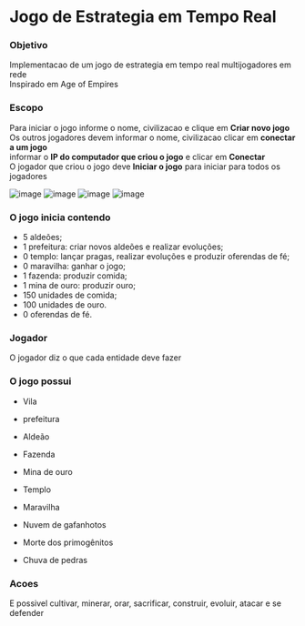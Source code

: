 # Jogo de Estrategia em Tempo Real
### Objetivo
<p>
 Implementacao de um jogo de estrategia em tempo real multijogadores em rede<br>
 Inspirado em Age of Empires
</p>

### Escopo
Para iniciar o jogo informe o nome, civilizacao e clique em **Criar novo jogo**<br>
Os outros jogadores devem informar o nome, civilizacao clicar em **conectar a um jogo**<br>
informar o **IP do computador que criou o jogo** e clicar em **Conectar**<br>
O jogador que criou o jogo deve **Iniciar o jogo** para iniciar para todos os jogadores<br>


![image](https://user-images.githubusercontent.com/57879201/162551917-f3d37c64-d149-4a6c-9425-63324088884f.png)
![image](https://user-images.githubusercontent.com/57879201/162551943-95903a9b-a1a1-4a00-bff1-2174cf3771f3.png)
![image](https://user-images.githubusercontent.com/57879201/162551968-5ee789ed-1b1a-4810-9f88-2705320ff6ea.png)
![image](https://user-images.githubusercontent.com/57879201/162551990-18e7efe7-4432-486e-9f0c-8455dd3fa0d2.png)

### O jogo inicia contendo
* 5 aldeões;
* 1 prefeitura: criar novos aldeões e realizar evoluções;
* 0 templo: lançar pragas, realizar evoluções e produzir oferendas de fé;
* 0 maravilha: ganhar o jogo;
* 1 fazenda: produzir comida;
* 1 mina de ouro: produzir ouro;
* 150 unidades de comida;
* 100 unidades de ouro.
* 0 oferendas de fé.
### Jogador
O jogador diz o que cada entidade deve fazer<br>
### O jogo possui
* Vila
* prefeitura
* Aldeão
* Fazenda
* Mina de ouro
* Templo
* Maravilha

* Nuvem de gafanhotos
* Morte dos primogênitos
* Chuva de pedras
### Acoes
E possivel cultivar, minerar, orar, sacrificar, construir, evoluir, atacar e se defender
